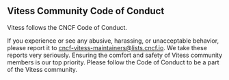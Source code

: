 ## Vitess Community Code of Conduct

Vitess follows the CNCF Code of Conduct.

If you experience or see any abusive, harassing, or unacceptable behavior, please report it to cncf-vitess-maintainers@lists.cncf.io. We take these reports very seriously. Ensuring the comfort and safety of Vitess community members is our top priority. Please follow the Code of Conduct to be a part of the Vitess community.  
